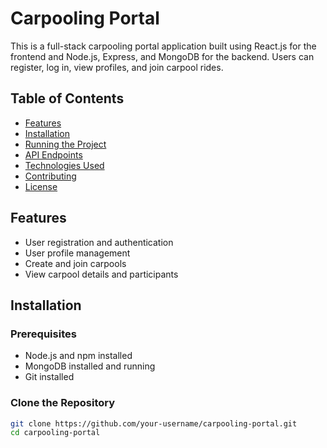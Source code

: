 # Carpooling Portal

This is a full-stack carpooling portal application built using React.js for the frontend and Node.js, Express, and MongoDB for the backend. Users can register, log in, view profiles, and join carpool rides.

## Table of Contents

- [Features](#features)
- [Installation](#installation)
- [Running the Project](#running-the-project)
- [API Endpoints](#api-endpoints)
- [Technologies Used](#technologies-used)
- [Contributing](#contributing)
- [License](#license)

## Features

- User registration and authentication
- User profile management
- Create and join carpools
- View carpool details and participants

## Installation

### Prerequisites

- Node.js and npm installed
- MongoDB installed and running
- Git installed

### Clone the Repository

```bash
git clone https://github.com/your-username/carpooling-portal.git
cd carpooling-portal
